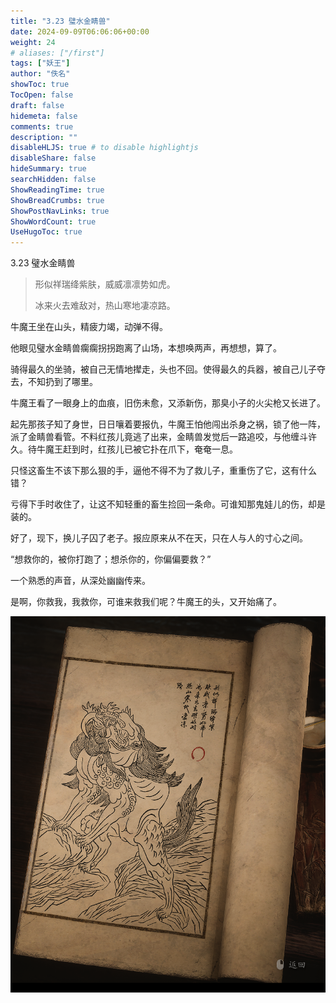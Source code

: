 ```yaml
---
title: "3.23 璧水金睛兽"
date: 2024-09-09T06:06:06+00:00
weight: 24
# aliases: ["/first"]
tags: ["妖王"]
author: "佚名"
showToc: true
TocOpen: false
draft: false
hidemeta: false
comments: true
description: ""
disableHLJS: true # to disable highlightjs
disableShare: false
hideSummary: true
searchHidden: false
ShowReadingTime: true
ShowBreadCrumbs: true
ShowPostNavLinks: true
ShowWordCount: true
UseHugoToc: true
---
```


3.23 璧水金睛兽

> 形似祥瑞绛紫肤，威威凛凛势如虎。
>
> 冰来火去难敌对，热山寒地凄凉路。


牛魔王坐在山头，精疲力竭，动弹不得。

他眼见璧水金睛兽瘸瘸拐拐跑离了山场，本想唤两声，再想想，算了。

骑得最久的坐骑，被自己无情地撵走，头也不回。使得最久的兵器，被自己儿子夺去，不知扔到了哪里。

牛魔王看了一眼身上的血痕，旧伤未愈，又添新伤，那臭小子的火尖枪又长进了。

起先那孩子知了身世，日日嚷着要报仇，牛魔王怕他闯出杀身之祸，锁了他一阵，派了金睛兽看管。不料红孩儿竟逃了出来，金睛兽发觉后一路追咬，与他缠斗许久。待牛魔王赶到时，红孩儿已被它扑在爪下，奄奄一息。

只怪这畜生不该下那么狠的手，逼他不得不为了救儿子，重重伤了它，这有什么错？

亏得下手时收住了，让这不知轻重的畜生捡回一条命。可谁知那鬼娃儿的伤，却是装的。

好了，现下，换儿子囚了老子。报应原来从不在天，只在人与人的寸心之间。

“想救你的，被你打跑了；想杀你的，你偏偏要救？”

一个熟悉的声音，从深处幽幽传来。

是啊，你救我，我救你，可谁来救我们呢？牛魔王的头，又开始痛了。


![本地图片](image.png)